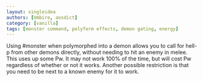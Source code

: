 ```yaml
---
layout: singleidea
authors: [Umbire, aosdict]
category: [vanilla]
tags: [monster command, polyform effects, demon gating, energy]
---
```

Using #monster when polymorphed into a demon allows you to call for hell-p from
other demons directly, without needing to hit an enemy in melee. This uses up
some Pw. It may not work 100% of the time, but will cost Pw regardless of
whether or not it works. Another possible restriction is that you need to be
next to a known enemy for it to work.
